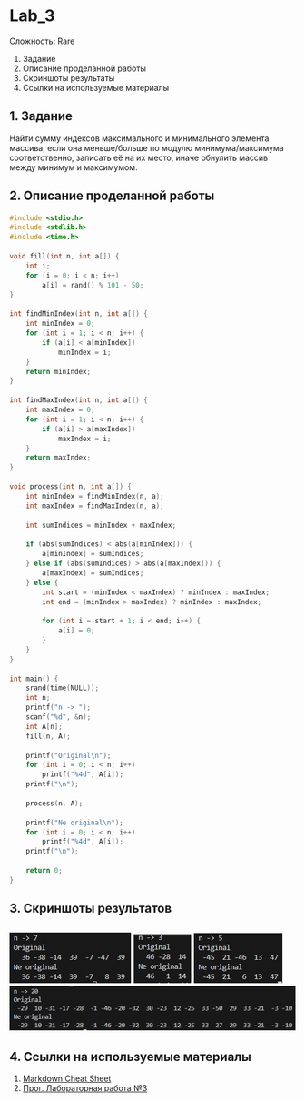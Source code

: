 # Lab_3
Сложность:
  Rare
  1. Задание 
  2. Описание проделанной работы
  3. Скриншоты результаты
  4. Ссылки на используемые материалы
## 1. Задание 
Найти сумму индексов максимального и минимального элемента массива, если она меньше/больше по модулю минимума/максимума соответственно, записать её на их место, иначе обнулить массив между минимум и максимумом.
## 2. Описание проделанной работы
```c
#include <stdio.h>
#include <stdlib.h>
#include <time.h>

void fill(int n, int a[]) {
    int i;
    for (i = 0; i < n; i++)
        a[i] = rand() % 101 - 50;
}

int findMinIndex(int n, int a[]) {
    int minIndex = 0;
    for (int i = 1; i < n; i++) {
        if (a[i] < a[minIndex])
            minIndex = i;
    }
    return minIndex;
}

int findMaxIndex(int n, int a[]) {
    int maxIndex = 0;
    for (int i = 1; i < n; i++) {
        if (a[i] > a[maxIndex])
            maxIndex = i;
    }
    return maxIndex;
}

void process(int n, int a[]) {
    int minIndex = findMinIndex(n, a);
    int maxIndex = findMaxIndex(n, a);

    int sumIndices = minIndex + maxIndex;

    if (abs(sumIndices) < abs(a[minIndex])) {
        a[minIndex] = sumIndices;
    } else if (abs(sumIndices) > abs(a[maxIndex])) {
        a[maxIndex] = sumIndices;
    } else {
        int start = (minIndex < maxIndex) ? minIndex : maxIndex;
        int end = (minIndex > maxIndex) ? minIndex : maxIndex;

        for (int i = start + 1; i < end; i++) {
            a[i] = 0;
        }
    }
}

int main() {
    srand(time(NULL));
    int n;
    printf("n -> ");
    scanf("%d", &n);
    int A[n];
    fill(n, A);

    printf("Original\n");
    for (int i = 0; i < n; i++)
        printf("%4d", A[i]);
    printf("\n");

    process(n, A);

    printf("Ne original\n");
    for (int i = 0; i < n; i++)
        printf("%4d", A[i]);
    printf("\n");

    return 0;
}

``` 
## 3. Скриншоты результатов
![](Q.png)
![](W.png)
![](E.png)
![](R.png)
---
## 4. Ссылки на используемые материалы
1. [Markdown Cheat Sheet](https://www.markdownguide.org/cheat-sheet/)
2. [Прог. Лабораторная работа №3](https://evil-teacher.on.fleek.co/prog_pm/lab03/)